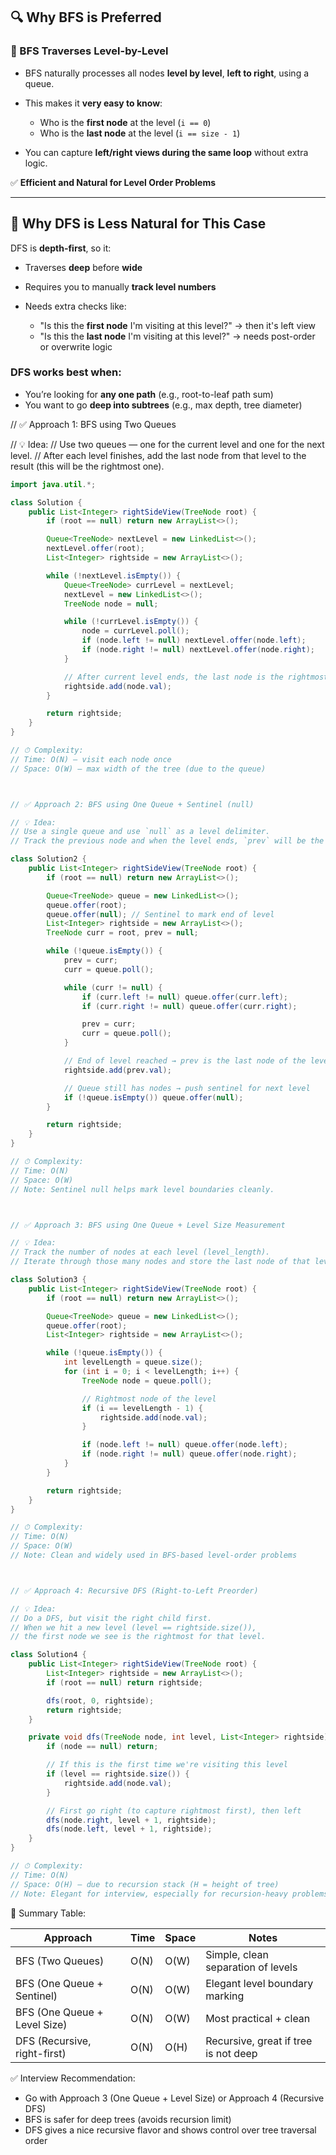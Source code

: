 ## 🔍 Why BFS is Preferred

### 🔧 BFS Traverses Level-by-Level

* BFS naturally processes all nodes **level by level**, **left to right**, using a queue.
* This makes it **very easy to know**:

  * Who is the **first node** at the level (`i == 0`)
  * Who is the **last node** at the level (`i == size - 1`)
* You can capture **left/right views during the same loop** without extra logic.

✅ **Efficient and Natural for Level Order Problems**

---

## 🧠 Why DFS is Less Natural for This Case

DFS is **depth-first**, so it:

* Traverses **deep** before **wide**
* Requires you to manually **track level numbers**
* Needs extra checks like:

  * "Is this the **first node** I'm visiting at this level?" → then it's left view
  * "Is this the **last node** I'm visiting at this level?" → needs post-order or overwrite logic

### DFS works best when:

* You’re looking for **any one path** (e.g., root-to-leaf path sum)
* You want to go **deep into subtrees** (e.g., max depth, tree diameter)


// ✅ Approach 1: BFS using Two Queues

// 💡 Idea:
// Use two queues — one for the current level and one for the next level.
// After each level finishes, add the last node from that level to the result (this will be the rightmost one).

```java
import java.util.*;

class Solution {
    public List<Integer> rightSideView(TreeNode root) {
        if (root == null) return new ArrayList<>();

        Queue<TreeNode> nextLevel = new LinkedList<>();
        nextLevel.offer(root);
        List<Integer> rightside = new ArrayList<>();

        while (!nextLevel.isEmpty()) {
            Queue<TreeNode> currLevel = nextLevel;
            nextLevel = new LinkedList<>();
            TreeNode node = null;

            while (!currLevel.isEmpty()) {
                node = currLevel.poll();
                if (node.left != null) nextLevel.offer(node.left);
                if (node.right != null) nextLevel.offer(node.right);
            }

            // After current level ends, the last node is the rightmost
            rightside.add(node.val);
        }

        return rightside;
    }
}

// ⏱ Complexity:
// Time: O(N) – visit each node once
// Space: O(W) – max width of the tree (due to the queue)



// ✅ Approach 2: BFS using One Queue + Sentinel (null)

// 💡 Idea:
// Use a single queue and use `null` as a level delimiter.
// Track the previous node and when the level ends, `prev` will be the rightmost.

class Solution2 {
    public List<Integer> rightSideView(TreeNode root) {
        if (root == null) return new ArrayList<>();

        Queue<TreeNode> queue = new LinkedList<>();
        queue.offer(root);
        queue.offer(null); // Sentinel to mark end of level
        List<Integer> rightside = new ArrayList<>();
        TreeNode curr = root, prev = null;

        while (!queue.isEmpty()) {
            prev = curr;
            curr = queue.poll();

            while (curr != null) {
                if (curr.left != null) queue.offer(curr.left);
                if (curr.right != null) queue.offer(curr.right);

                prev = curr;
                curr = queue.poll();
            }

            // End of level reached → prev is the last node of the level
            rightside.add(prev.val);

            // Queue still has nodes → push sentinel for next level
            if (!queue.isEmpty()) queue.offer(null);
        }

        return rightside;
    }
}

// ⏱ Complexity:
// Time: O(N)
// Space: O(W)
// Note: Sentinel null helps mark level boundaries cleanly.



// ✅ Approach 3: BFS using One Queue + Level Size Measurement

// 💡 Idea:
// Track the number of nodes at each level (level_length).
// Iterate through those many nodes and store the last node of that level.

class Solution3 {
    public List<Integer> rightSideView(TreeNode root) {
        if (root == null) return new ArrayList<>();

        Queue<TreeNode> queue = new LinkedList<>();
        queue.offer(root);
        List<Integer> rightside = new ArrayList<>();

        while (!queue.isEmpty()) {
            int levelLength = queue.size();
            for (int i = 0; i < levelLength; i++) {
                TreeNode node = queue.poll();

                // Rightmost node of the level
                if (i == levelLength - 1) {
                    rightside.add(node.val);
                }

                if (node.left != null) queue.offer(node.left);
                if (node.right != null) queue.offer(node.right);
            }
        }

        return rightside;
    }
}

// ⏱ Complexity:
// Time: O(N)
// Space: O(W)
// Note: Clean and widely used in BFS-based level-order problems



// ✅ Approach 4: Recursive DFS (Right-to-Left Preorder)

// 💡 Idea:
// Do a DFS, but visit the right child first.
// When we hit a new level (level == rightside.size()),
// the first node we see is the rightmost for that level.

class Solution4 {
    public List<Integer> rightSideView(TreeNode root) {
        List<Integer> rightside = new ArrayList<>();
        if (root == null) return rightside;

        dfs(root, 0, rightside);
        return rightside;
    }

    private void dfs(TreeNode node, int level, List<Integer> rightside) {
        if (node == null) return;

        // If this is the first time we're visiting this level
        if (level == rightside.size()) {
            rightside.add(node.val);
        }

        // First go right (to capture rightmost first), then left
        dfs(node.right, level + 1, rightside);
        dfs(node.left, level + 1, rightside);
    }
}

// ⏱ Complexity:
// Time: O(N)
// Space: O(H) – due to recursion stack (H = height of tree)
// Note: Elegant for interview, especially for recursion-heavy problems

```

 🏁 Summary Table:

 | Approach                     | Time | Space | Notes                                |
 | ---------------------------- | ---- | ----- | ------------------------------------ |
 | BFS (Two Queues)             | O(N) | O(W)  | Simple, clean separation of levels   |
 | BFS (One Queue + Sentinel)   | O(N) | O(W)  | Elegant level boundary marking       |
 | BFS (One Queue + Level Size) | O(N) | O(W)  | Most practical + clean               |
 | DFS (Recursive, right-first) | O(N) | O(H)  | Recursive, great if tree is not deep |

 ✅ Interview Recommendation:
 - Go with Approach 3 (One Queue + Level Size) or Approach 4 (Recursive DFS)
 - BFS is safer for deep trees (avoids recursion limit)
 - DFS gives a nice recursive flavor and shows control over tree traversal order
